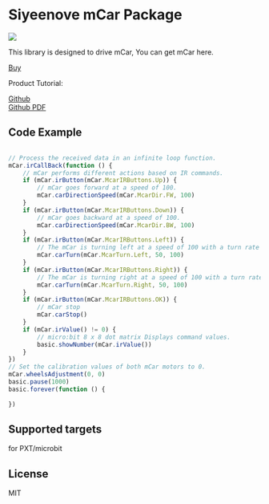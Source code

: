 
# Siyeenove mCar Package

![](/image.png/)  

This library is designed to drive mCar, You can get mCar here.

[Buy](https://www.amazon.com/dp/B0DKX3G6M9)  

Product Tutorial: 

[Github](https://github.com/siyeenove/M1C0000)   
[Github PDF](https://siyeenove.github.io/M1C0000/mCar%20Tutorial%20-%20English.pdf)  

## Code Example
```JavaScript

// Process the received data in an infinite loop function.
mCar.irCallBack(function () {
    // mCar performs different actions based on IR commands.
    if (mCar.irButton(mCar.McarIRButtons.Up)) {
        // mCar goes forward at a speed of 100.
        mCar.carDirectionSpeed(mCar.McarDir.FW, 100)
    }
    if (mCar.irButton(mCar.McarIRButtons.Down)) {
        // mCar goes backward at a speed of 100.
        mCar.carDirectionSpeed(mCar.McarDir.BW, 100)
    }
    if (mCar.irButton(mCar.McarIRButtons.Left)) {
        // The mCar is turning left at a speed of 100 with a turn rate of 50.
        mCar.carTurn(mCar.McarTurn.Left, 50, 100)
    }
    if (mCar.irButton(mCar.McarIRButtons.Right)) {
        // The mCar is turning right at a speed of 100 with a turn rate of 50.
        mCar.carTurn(mCar.McarTurn.Right, 50, 100)
    }
    if (mCar.irButton(mCar.McarIRButtons.OK)) {
        // mCar stop
        mCar.carStop()
    }
    if (mCar.irValue() != 0) {
        // micro:bit 8 x 8 dot matrix Displays command values.
        basic.showNumber(mCar.irValue())
    }
})
// Set the calibration values of both mCar motors to 0.
mCar.wheelsAdjustment(0, 0)
basic.pause(1000)
basic.forever(function () {
	
})

```

## Supported targets
for PXT/microbit

## License
MIT

